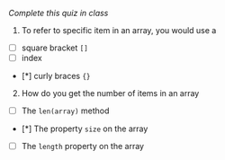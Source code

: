 *Complete this quiz in class*

1. To refer to specific item in an array, you would use a

- [ ] square bracket `[]`
- [ ] index
- [*] curly braces `{}`

2. How do you get the number of items in an array

- [ ] The `len(array)` method
- [*] The property `size` on the array
- [ ] The `length` property on the array
